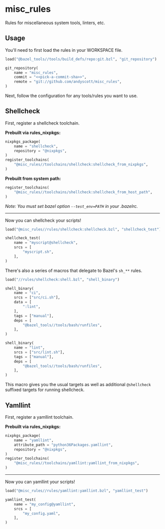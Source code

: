 # misc_rules

Rules for miscellaneous system tools, linters, etc.

## Usage

You'll need to first load the rules in your WORKSPACE file.

``` python
load("@bazel_tools//tools/build_defs/repo:git.bzl", "git_repository")

git_repository(
    name = "misc_rules",
    commit = "<<pick-a-commit-sha>>",
    remote = "git://github.com/andyscott/misc_rules",
)
```

Next, follow the configuration for any tools/rules you want to use.

## Shellcheck

First, register a shellcheck toolchain.

**Prebuilt via rules_nixpkgs:**

```python
nixpkgs_package(
    name = "shellcheck",
    repository = "@nixpkgs",
)
register_toolchains(
    "@misc_rules//toolchains/shellcheck:shellcheck_from_nixpkgs",
)
```

**Prebuilt from system path:**

``` python
register_toolchains(
    "@misc_rules//toolchains/shellcheck:shellcheck_from_host_path",
)
```

*Note: You must set bazel option `--test_env=PATH` in your .bazelrc.*


---


Now you can shellcheck your scripts!

``` python
load("@misc_rules//rules/shellcheck:shellcheck.bzl", "shellcheck_test")

shellcheck_test(
    name = "myscript@shellcheck",
    srcs = [
        "myscript.sh",
    ],
)
```

There's also a series of macros that delegate to Bazel's `sh_**` rules.

``` python
load("//rules/shellcheck:shell.bzl", "shell_binary")

shell_binary(
    name = "ci",
    srcs = ["src/ci.sh"],
    data = [
        ":lint",
    ],
    tags = ["manual"],
    deps = [
        "@bazel_tools//tools/bash/runfiles",
    ],
)

shell_binary(
    name = "lint",
    srcs = ["src/lint.sh"],
    tags = ["manual"],
    deps = [
        "@bazel_tools//tools/bash/runfiles",
    ],
)
```

This macro gives you the usual targets as well as additional
`@shellcheck` suffixed targets for running shellcheck.

## Yamllint

First, register a yamllint toolchain.

**Prebuilt via rules_nixpkgs:**

```python
nixpkgs_package(
    name = "yamllint",
    attribute_path = "python36Packages.yamllint",
    repository = "@nixpkgs",
)
register_toolchains(
    "@misc_rules//toolchains/yamllint:yamllint_from_nixpkgs",
)
```

---


Now you can yamllint your scripts!

``` python
load("@misc_rules//rules/yamllint:yamllint.bzl", "yamllint_test")

yamllint_test(
    name = "my_config@yamllint",
    srcs = [
        "my_config.yaml",
    ],
)
```
